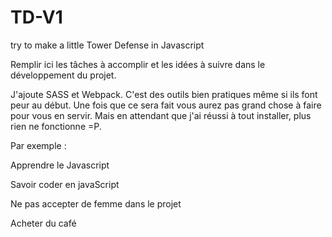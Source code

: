 ﻿# TD-V1
try to make a little Tower Defense in Javascript

Remplir ici les tâches à accomplir et les idées à suivre dans le développement du projet.




J'ajoute SASS et Webpack. C'est des outils bien pratiques même si ils font peur au début.
Une fois que ce sera fait vous aurez pas grand chose à faire pour vous en servir.
Mais en attendant que j'ai réussi à tout installer, plus rien ne fonctionne =P.




Par exemple : 

Apprendre le Javascript

Savoir coder en javaScript

Ne pas accepter de femme dans le projet

Acheter du café
